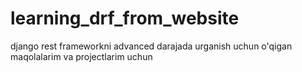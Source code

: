 # learning_drf_from_website
django rest frameworkni advanced darajada urganish uchun o'qigan maqolalarim va projectlarim uchun 
